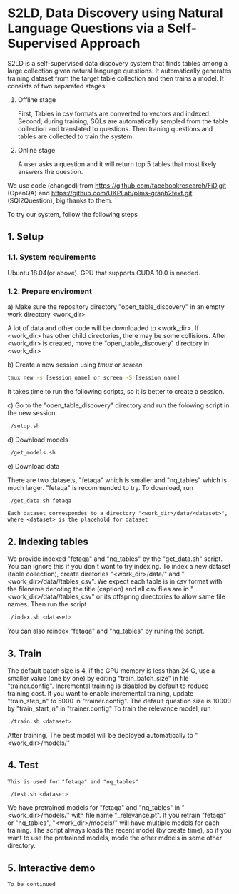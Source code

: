 # S2LD, Data Discovery using Natural Language Questions via a Self-Supervised Approach
S2LD is a self-supervised data discovery system that finds tables among a large collection given natural language questions. It automatically generates training dataset from the target table collection and then trains a model. It consists of two separated stages:

1. Offline stage 

   First, Tables in csv formats are converted to vectors and indexed. Second, during training, SQLs are automatically sampled from the table collection and translated to questions. Then traning questions and tables are collected to train the system.     

2. Online stage

   A user asks a question and it will return top 5 tables that most likely answers the question.

We use code (changed) from https://github.com/facebookresearch/FiD.git (OpenQA) and https://github.com/UKPLab/plms-graph2text.git (SQl2Question), big thanks to them.

To try our system, follow the following steps 

## 1. Setup
### 1.1. System requirements

Ubuntu 18.04(or above). GPU that supports CUDA 10.0 is needed.

### 1.2. Prepare enviroment

a) Make sure the repository directory "open_table_discovery" in an empty work directory <work_dir>
 
   A lot of data and other code will be downloaded to <work_dir>. If <work_dir> has other child directories, there may be some collisions. After <work_dir> is created, move the "open_table_discovery" directory in <work_dir> 
   
b) Create a new session using *tmux* or *screen*
   ```   bash
   tmux new -s [session name] or screen -S [session name] 
   ```
   It takes time to run the following scripts, so it is better to create a session.

c) Go to the "open_table_discovery" directory and run the folowing script in the new session.
   ```   bash
   ./setup.sh
   ```
d) Download models
   ```   bash
   ./get_models.sh
   ```
e) Download data

   There are two datasets, "fetaqa" which is smaller and "nq_tables" which is much larger. 
   "fetaqa" is recommended to try.
   To download, run
   ```   bash
   ./get_data.sh fetaqa
   ```
    Each dataset correspondes to a directory "<work_dir>/data/<dataset>", 
    where <dataset> is the placehold for dataset

## 2. Indexing tables
   We provide indexed "fetaqa" and "nq_tables" by the "get_data.sh" script. 
   You can ignore this if you don't want to try indexing.
   To index a new dataset (table collection), create diretories 
   "<work_dir>/data/<dataset>" and "<work_dir>/data/<dataset>/tables_csv". 
   We expect each table is in csv format with the filename denoting the title (caption) 
   and all csv files are in "<work_dir>/data/<dataset>/tables_csv" or 
   its offspring directories to allow same file names.
   Then run the script
   ```   bash
   ./index.sh <dataset>
   ```
   You can also reindex "fetaqa" and "nq_tables" by runing the script.

## 3. Train
   The default batch size is 4, if the GPU memory is less than 24 G, use a smaller value (one by one) by editing "train_batch_size" in file "trainer.config". Incremental training is disabled by default to reduce training cost. If you want to enable incremental training, update "train_step_n" to 5000 in "trainer.config". The default question size is 10000 by "train_start_n" in "trainer.config"
   To train the relevance model, run
   ```   bash
   ./train.sh <dataset>
   ```
   After training, The best model will be deployed automatically to "<work_dir>/models/<dataset>" 

## 4. Test
    This is used for "fetaqa" and "nq_tables"
   ```   bash
   ./test.sh <dataset>
   ```
   We have pretrained models for "fetaqa" and "nq_tables" in 
   "<work_dir>/models/<dataset>" with file name "<dataset>_relevance.pt". 
   If you retrain "fetaqa" or "nq_tables", "<work_dir>/models/<dataset>" will have multiple models for each training. The script always loads the recent model (by create time), so if you want to use the pretrained models, mode the other mdoels in some other directory.
    
## 5. Interactive demo 
    To be continued 

